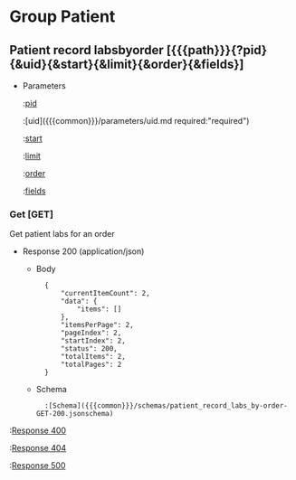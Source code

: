 # Group Patient

## Patient record labsbyorder [{{{path}}}{?pid}{&uid}{&start}{&limit}{&order}{&fields}]

+ Parameters

    :[pid]({{{common}}}/parameters/pid.md)

    :[uid]({{{common}}}/parameters/uid.md required:"required")

    :[start]({{{common}}}/parameters/start.md)

    :[limit]({{{common}}}/parameters/limit.md)

    :[order]({{{common}}}/parameters/order.md)

    :[fields]({{{common}}}/parameters/fields.md)


### Get [GET]

Get patient labs for an order

+ Response 200 (application/json)

    + Body

            {
                "currentItemCount": 2,
                "data": {
                    "items": []
                },
                "itemsPerPage": 2,
                "pageIndex": 2,
                "startIndex": 2,
                "status": 200,
                "totalItems": 2,
                "totalPages": 2
            }

    + Schema

            :[Schema]({{{common}}}/schemas/patient_record_labs_by-order-GET-200.jsonschema)

:[Response 400]({{{common}}}/responses/400.md)

:[Response 404]({{{common}}}/responses/404.md)

:[Response 500]({{{common}}}/responses/500.md)

